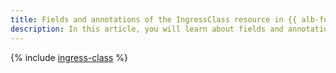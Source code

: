```yaml
---
title: Fields and annotations of the IngressClass resource in {{ alb-full-name }}.
description: In this article, you will learn about fields and annotations of the IngressClass resource in {{ alb-full-name }}.
---
```


{% include [ingress-class](../../_includes/managed-kubernetes/alb-ref/ingress-class.md) %}